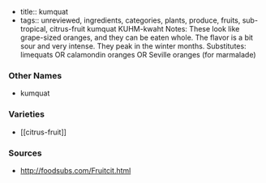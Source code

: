 - title:: kumquat
- tags:: unreviewed, ingredients, categories, plants, produce, fruits, sub-tropical, citrus-fruit
kumquat KUHM-kwaht Notes: These look like grape-sized oranges, and they can be eaten whole. The flavor is a bit sour and very intense. They peak in the winter months. Substitutes: limequats OR calamondin oranges OR Seville oranges (for marmalade)

### Other Names

* kumquat

### Varieties

* [[citrus-fruit]]

### Sources
* http://foodsubs.com/Fruitcit.html
